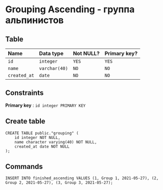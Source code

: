 # Grouping Ascending - группа альпинистов

## Table

| Name            | Data type     | Not NULL? | Primary key? |
|:--------------- |:--------------|:----------|:-------------|
| `id`    | `integer`     | `YES`     | `YES`        |
| `name`    | `varchar(40)`     | `NO`     | `NO`        |
| `created_at`    | `date`     | `NO`     | `NO`        |

## Constraints

**Primary key** : `id integer PRIMARY KEY`

## Create table

```
CREATE TABLE public."grouping" (
    id integer NOT NULL,
    name character varying(40) NOT NULL,
    created_at date NOT NULL
);
```

## Commands

```
INSERT INTO finished_ascending VALUES (1, Group 1, 2021-05-27), (2, Group 2, 2021-05-27), (3, Group 3, 2021-05-27);
```